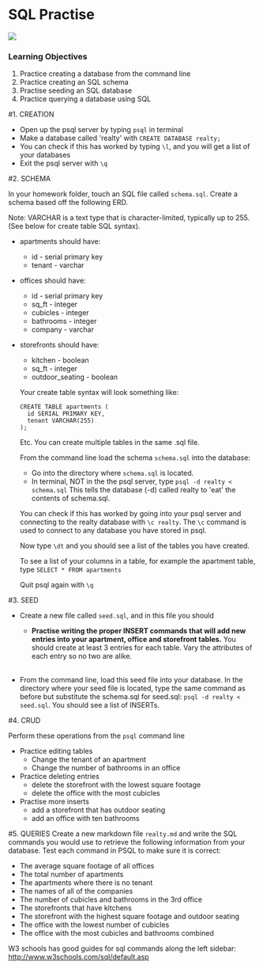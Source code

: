 # SQL Practise

![](http://kaede.jp/wp/wp-content/uploads/2015/09/postgresql_logo.jpg)

### Learning Objectives
1. Practice creating a database from the command line
2. Practice creating an SQL schema
3. Practise seeding an SQL database
4. Practice querying a database using SQL


#1. CREATION
- Open up the psql server by typing `psql` in terminal
- Make a database called 'realty' with `CREATE DATABASE realty;`
- You can check if this has worked by typing `\l`, and you will get a list of your databases
- Exit the psql server with `\q`


#2. SCHEMA 

In your homework folder, touch an SQL file called `schema.sql`. Create a schema based off the following ERD. 

Note: VARCHAR is a text type that is character-limited, typically up to 255.   
(See below for create table SQL syntax).


- apartments should have:
  - id - serial primary key
  - tenant - varchar

- offices should have:
  - id - serial primary key
  - sq_ft - integer
  - cubicles - integer
  - bathrooms - integer
  - company - varchar

- storefronts should have:
  - kitchen - boolean
  - sq_ft - integer
  - outdoor_seating - boolean
  
    
  Your create table syntax will look something like:

  ```
  CREATE TABLE apartments (
    id SERIAL PRIMARY KEY,
    tenant VARCHAR(255)
  );
  ```

  Etc. You can create multiple tables in the same .sql file.
  
  From the command line load the schema `schema.sql` into the database:
  - Go into the directory where `schema.sql` is located.
  - In terminal, NOT in the the psql server, type `psql -d realty < schema.sql`
  This tells the database (-d) called realty to 'eat' the contents of schema.sql.

  You can check if this has worked by going into your psql server and connecting
  to the realty database with `\c realty`. The `\c` command is used to connect to any database you have stored in psql.
  
  Now type `\dt` and you should see a list of the tables you have created. 
  
  To see a list of your columns in a table, for example the apartment table, type `SELECT * FROM apartments`
  
  Quit psql again with `\q`


#3. SEED

- Create a new file called `seed.sql`, and in this file you should  
  - **Practise writing the proper INSERT commands that will add new entries into your apartment, office and storefront tables.** You should create at least 3 entries for each table. Vary the attributes of each entry so no two are alike.
  
  </br>    
- From the command line, load this seed file into your database. In the directory where your seed file is located, type the same command as before but substitute the
schema.sql for seed.sql: `psql -d realty < seed.sql`. You should see a list of INSERTs.


#4. CRUD

Perform these operations from the `psql` command line

  - Practice editing tables
    - Change the tenant of an apartment
    - Change the number of bathrooms in an office
  - Practice deleting entries
  	- delete the storefront with the lowest square footage
  	- delete the office with the most cubicles
  - Practise more inserts
    - add a storefront that has outdoor seating
    - add an office with ten bathrooms


#5. QUERIES
Create a new markdown file `realty.md` and write the SQL commands you would use to retrieve the following information from your database. Test each command in PSQL to make sure it is correct:

- The average square footage of all offices
- The total number of apartments
- The apartments where there is no tenant
- The names of all of the companies
- The number of cubicles and bathrooms in the 3rd office
- The storefronts that have kitchens
- The storefront with the highest square footage and outdoor seating
- The office with the lowest number of cubicles
- The office with the most cubicles and bathrooms combined

W3 schools has good guides for sql commands along the left sidebar: http://www.w3schools.com/sql/default.asp

